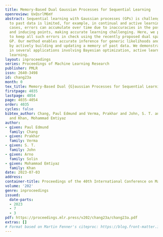 ```yaml
---
title: Memory-Based Dual Gaussian Processes for Sequential Learning
openreview: UxQsrlM6mY
abstract: Sequential learning with Gaussian processes (GPs) is challenging when access
  to past data is limited, for example, in continual and active learning. In such
  cases, errors can accumulate over time due to inaccuracies in the posterior, hyperparameters,
  and inducing points, making accurate learning challenging. Here, we present a method
  to keep all such errors in check using the recently proposed dual sparse variational
  GP. Our method enables accurate inference for generic likelihoods and improves learning
  by actively building and updating a memory of past data. We demonstrate its effectiveness
  in several applications involving Bayesian optimization, active learning, and continual
  learning.
layout: inproceedings
series: Proceedings of Machine Learning Research
publisher: PMLR
issn: 2640-3498
id: chang23a
month: 0
tex_title: Memory-Based Dual {G}aussian Processes for Sequential Learning
firstpage: 4035
lastpage: 4054
page: 4035-4054
order: 4035
cycles: false
bibtex_author: Chang, Paul Edmund and Verma, Prakhar and John, S. T. and Solin, Arno
  and Khan, Mohammad Emtiyaz
author:
- given: Paul Edmund
  family: Chang
- given: Prakhar
  family: Verma
- given: S. T.
  family: John
- given: Arno
  family: Solin
- given: Mohammad Emtiyaz
  family: Khan
date: 2023-07-03
address: 
container-title: Proceedings of the 40th International Conference on Machine Learning
volume: '202'
genre: inproceedings
issued:
  date-parts:
  - 2023
  - 7
  - 3
pdf: https://proceedings.mlr.press/v202/chang23a/chang23a.pdf
extras: []
# Format based on Martin Fenner's citeproc: https://blog.front-matter.io/posts/citeproc-yaml-for-bibliographies/
---
```


